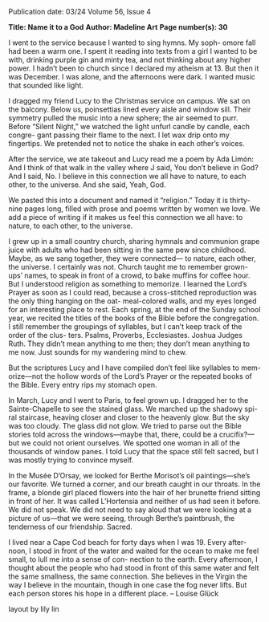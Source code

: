 Publication date: 03/24
Volume 56, Issue 4

**Title: Name it to a God**
**Author: Madeline Art**
**Page number(s): 30**

I went to the service because I 
wanted to sing hymns. My soph-
omore fall had been a warm one. I 
spent it reading into texts from a girl 
I wanted to be with, drinking purple 
gin and minty tea, and not thinking 
about any higher power. I hadn’t been 
to church since I declared my atheism 
at 13. But then it was December. I was 
alone, and the afternoons were dark. I 
wanted music that sounded like light.


I dragged my friend Lucy to the 
Christmas service on campus. We sat 
on the balcony. Below us, poinsettias 
lined every aisle and window sill. Their 
symmetry pulled the music into a new 
sphere; the air seemed to purr. Before 
“Silent Night,” we watched the light 
unfurl candle by candle, each congre-
gant passing their flame to the next. I 
let wax drip onto my fingertips. We 
pretended not to notice the shake in 
each other’s voices.


After the service, we ate takeout and 
Lucy read me a poem by Ada Limón:
And I think of that walk in the valley where
J said, You don’t believe in God? And I said,
No. I believe in this connection we all have
to nature, to each other, to the universe.
And she said, Yeah, God.


We pasted this into a document 
and named it “religion.” Today it is 
thirty-nine pages long, filled with prose 
and poems written by women we love. 
We add a piece of writing if it makes 
us feel this connection we all have: to 
nature, to each other, to the universe.


I grew up in a small country church, 
sharing hymnals and communion grape 
juice with adults who had been sitting in 
the same pew since childhood. Maybe, as 
we sang together, they were connected—
to nature, each other, the universe. I 
certainly was not. Church taught me to 
remember grown-ups’ names, to speak 
in front of a crowd, to bake muffins for 
coffee hour. But I understood religion 
as something to memorize. I learned 
the Lord’s Prayer as soon as I could read, 
because a cross-stitched reproduction 
was the only thing hanging on the oat-
meal-colored walls, and my eyes longed 
for an interesting place to rest. Each 
spring, at the end of the Sunday school 
year, we recited the titles of the books of 
the Bible before the congregation. I still 
remember the groupings of syllables, but 
I can’t keep track of the order of the clus-
ters. Psalms, Proverbs, Ecclesiastes. Joshua 
Judges Ruth. They didn’t mean anything to 
me then; they don’t mean anything to me 
now. Just sounds for my wandering mind 
to chew.


But the scriptures Lucy and I have 
compiled don’t feel like syllables to mem-
orize—not the hollow words of the Lord’s 
Prayer or the repeated books of the Bible. 
Every entry rips my stomach open. 


In March, Lucy and I went to Paris, 
to feel grown up. I dragged her to 
the Sainte-Chapelle to see the stained 
glass. We marched up the shadowy spi-
ral staircase, heaving closer and closer to 
the heavenly glow. But the sky was too 
cloudy. The glass did not glow. We tried 
to parse out the Bible stories told across 
the windows—maybe that, there, could 
be a crucifix?—but we could not orient 
ourselves. We spotted one woman in all 
of the thousands of window panes. I told 
Lucy that the space still felt sacred, but I 
was mostly trying to convince myself.


In the Musée D’Orsay, we looked 
for Berthe Morisot’s oil paintings—she’s 
our favorite. We turned a corner, and our 
breath caught in our throats. In the frame, 
a blonde girl placed flowers into the hair 
of her brunette friend sitting in front of 
her. It was called L’Hortensia and neither 
of us had seen it before. We did not speak. 
We did not need to say aloud that we 
were looking at a picture of us—that we 
were seeing, through Berthe’s paintbrush, 
the tenderness of our friendship. Sacred.


I lived near a Cape Cod beach for 
forty days when I was 19. Every after-
noon, I stood in front of the water and 
waited for the ocean to make me feel 
small, to lull me into a sense of con-
nection to the earth. Every afternoon, I 
thought about the people who had stood 
in front of this same water and felt the 
same smallness, the same connection. 
She believes in the Virgin the way I believe in the mountain,
though in one case the fog never lifts.
But each person stores his hope in a different place.
– Louise Glück

layout by lily lin